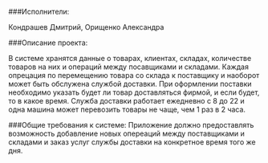 ###Исполнители: 

Кондрашев Дмитрий, Орищенко Александра
	
###Описание проекта: 

В системе хранятся данные о товарах, клиентах, складах, количестве товаров на них и операций между посавщиками и складами. Каждая опрецация по перемещению товара со склада к поставщику и наоборот может быть обслужена службой доставки. При оформлении поставки необходимо указать будет ли товар доставляться фирмой, и если будет, то в какое время. Служба доставки работает ежедневно с 8 до 22 и одна машина может перевозить товары не чаще, чем 1 раз в 2 часа.
	
###Общие требования к системе:
Приложение должно предоставлять возможность добавление новых опереаций между поставщиками и складами и заказ услуг службы доставки на конкретное время того же дня.
